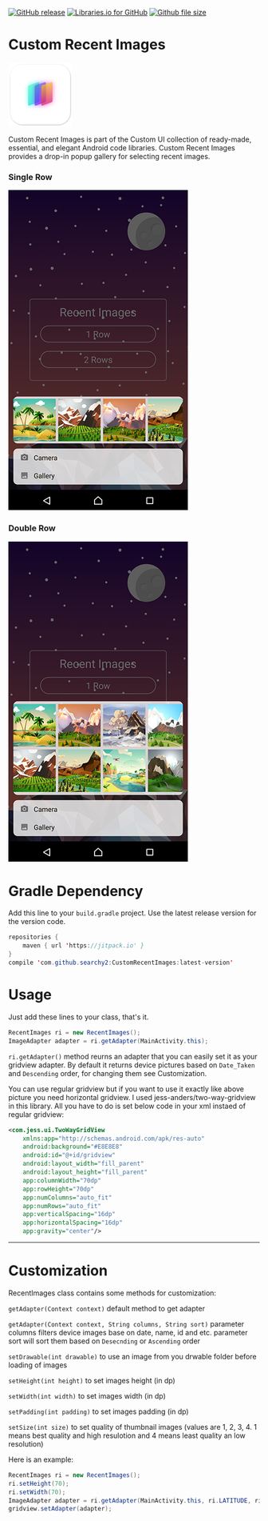 [![GitHub release](https://img.shields.io/github/release/searchy2/CustomRecentImages.svg?style=flat-square)](https://github.com/searchy2/CustomRecentImages/releases) [![Libraries.io for GitHub](https://img.shields.io/librariesio/github/searchy2/CustomRecentImages.svg?style=flat-square)](https://github.com/searchy2/CustomRecentImages) 
[![Github file size](https://img.shields.io/badge/Size-134%20KB-e91e63.svg?style=flat-square)](http://www.methodscount.com/?lib=com.github.searchy2%3ACustomRecentImages%3A1.0)
# Custom Recent Images

![Screenshots](demo/app_icon.png)

Custom Recent Images is part of the Custom UI collection of ready-made, essential, and elegant Android code libraries. Custom Recent Images provides a drop-in popup gallery for selecting recent images. 

### Single Row 
![Screenshots](demo/Recent%20Images%201%20Row.png)

### Double Row
![Screenshots](demo/Recent%20Images%202%20Rows.png)

# Gradle Dependency

Add this line to your `build.gradle` project. Use the latest release version for the version code. 

```java
repositories {
    maven { url 'https://jitpack.io' }
}
compile 'com.github.searchy2:CustomRecentImages:latest-version'
```
# Usage

Just add these lines to your class, that's it.

```java
RecentImages ri = new RecentImages();
ImageAdapter adapter = ri.getAdapter(MainActivity.this);
```
`ri.getAdapter()` method reurns an adapter that you can easily set it as your gridview adapter. By default it returns device pictures
based on `Date_Taken` and `Descending` order, for changing them see Customization.

You can use regular gridview but if you want to use it exactly like above picture you need horizontal gridview.
I used jess-anders/two-way-gridview in this library. All you have to do is set below code in your xml instaed of regular gridview:

```xml
<com.jess.ui.TwoWayGridView
    xmlns:app="http://schemas.android.com/apk/res-auto"
    android:background="#E8E8E8"
    android:id="@+id/gridview"
    android:layout_width="fill_parent" 
    android:layout_height="fill_parent"
    app:columnWidth="70dp"
    app:rowHeight="70dp"
    app:numColumns="auto_fit"
    app:numRows="auto_fit"
    app:verticalSpacing="16dp"
    app:horizontalSpacing="16dp"
    app:gravity="center"/>

```
---
# Customization

RecentImages class contains some methods for customization:

`getAdapter(Context context)` default method to get adapter

`getAdapter(Context context, String columns, String sort)` parameter columns filters device images base on date, name, id and etc. parameter sort will sort them based on `Desecnding` or `Ascending` order

`setDrawable(int drawable)` to use an image from you drwable folder before loading of images

`setHeight(int height)` to set images height (in dp)

`setWidth(int width)` to set images width (in dp)

`setPadding(int padding)` to set images padding (in dp)

`setSize(int size)` to set quality of thumbnail images (values are 1, 2, 3, 4. 1 means best quality and high resulotion and 4 means least quality an low resolution)

Here is an example:

```java
RecentImages ri = new RecentImages();
ri.setHeight(70);
ri.setWidth(70);
ImageAdapter adapter = ri.getAdapter(MainActivity.this, ri.LATITUDE, ri.ASCENDING);
gridview.setAdapter(adapter);
```
